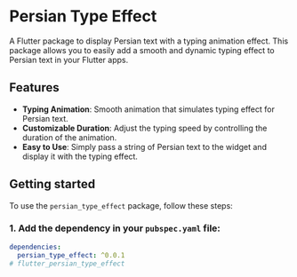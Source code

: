 # Persian Type Effect

A Flutter package to display Persian text with a typing animation effect. This package allows you to easily add a smooth and dynamic typing effect to Persian text in your Flutter apps.

## Features

- **Typing Animation**: Smooth animation that simulates typing effect for Persian text.
- **Customizable Duration**: Adjust the typing speed by controlling the duration of the animation.
- **Easy to Use**: Simply pass a string of Persian text to the widget and display it with the typing effect.

## Getting started

To use the `persian_type_effect` package, follow these steps:

### 1. Add the dependency in your `pubspec.yaml` file:
```yaml
dependencies:
  persian_type_effect: ^0.0.1
#   f l u t t e r _ p e r s i a n _ t y p e _ e f f e c t  
 